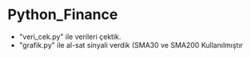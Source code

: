 # Python_Finance
* "veri_cek.py" ile verileri çektik.
* "grafik.py" ile al-sat sinyali verdik (SMA30 ve SMA200 Kullanılmıştır
